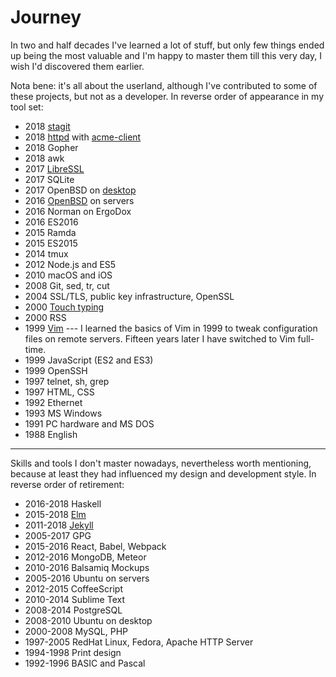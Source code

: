 # Journey

In two and half decades I've learned a lot of stuff, but only few things
ended up being the most valuable and I'm happy to master them till this
very day, I wish I'd discovered them earlier.

Nota bene: it's all about the userland, although I've contributed to some
of these projects, but not as a developer. In reverse order of appearance
in my tool set:

- 2018 [stagit](/stagit.html)
- 2018 [httpd](/openbsd/httpd.html) with
  [acme-client](/openbsd/acme-client.html)
- 2018 Gopher
- 2018 awk
- 2017 [LibreSSL](/pass.html)
- 2017 SQLite
- 2017 OpenBSD on [desktop](/openbsd/setup.html)
- 2016 [OpenBSD](/openbsd/why.html) on servers
- 2016 Norman on ErgoDox
- 2016 ES2016
- 2015 Ramda
- 2015 ES2015
- 2014 tmux
- 2012 Node.js and ES5
- 2010 macOS and iOS
- 2008 Git, sed, tr, cut
- 2004 SSL/TLS, public key infrastructure, OpenSSL
- 2000 [Touch typing](/typing.html)
- 2000 RSS
- 1999 [Vim](/vim.html) --- I learned the basics of Vim in 1999 to tweak configuration files on remote servers. Fifteen years later I have switched to Vim full-time.
- 1999 JavaScript (ES2 and ES3)
- 1999 OpenSSH
- 1997 telnet, sh, grep
- 1997 HTML, CSS
- 1992 Ethernet
- 1993 MS Windows
- 1991 PC hardware and MS DOS
- 1988 English

---

Skills and tools I don't master nowadays, nevertheless worth mentioning,
because at least they had influenced my design and development style. In
reverse order of retirement:

- 2016-2018 Haskell
- 2015-2018 [Elm](/elm.html)
- 2011-2018 [Jekyll](/jekyll.html)
- 2005-2017 GPG
- 2015-2016 React, Babel, Webpack
- 2012-2016 MongoDB, Meteor
- 2010-2016 Balsamiq Mockups
- 2005-2016 Ubuntu on servers
- 2012-2015 CoffeeScript
- 2010-2014 Sublime Text
- 2008-2014 PostgreSQL
- 2008-2010 Ubuntu on desktop
- 2000-2008 MySQL, PHP
- 1997-2005 RedHat Linux, Fedora, Apache HTTP Server
- 1994-1998 Print design
- 1992-1996 BASIC and Pascal
